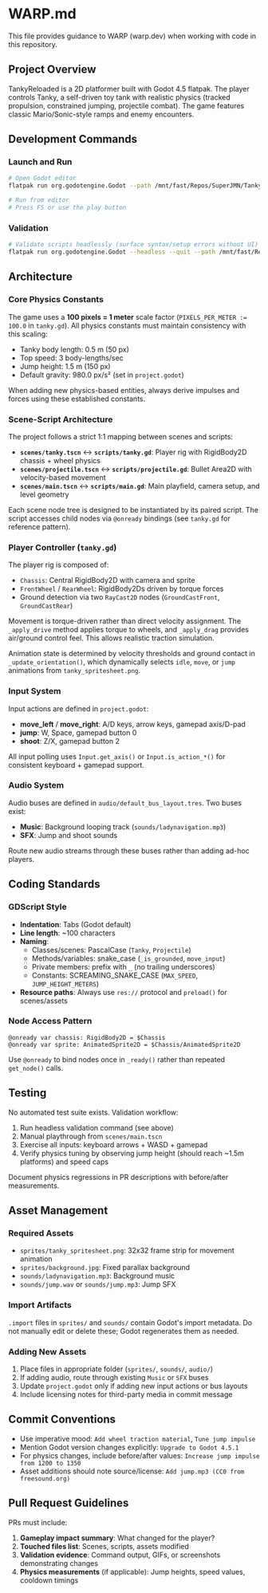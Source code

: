 # WARP.md

This file provides guidance to WARP (warp.dev) when working with code in this repository.

## Project Overview

TankyReloaded is a 2D platformer built with Godot 4.5 flatpak. The player controls Tanky, a self-driven toy tank with realistic physics (tracked propulsion, constrained jumping, projectile combat). The game features classic Mario/Sonic-style ramps and enemy encounters.

## Development Commands

### Launch and Run
```bash
# Open Godot editor
flatpak run org.godotengine.Godot --path /mnt/fast/Repos/SuperJMN/TankyReloaded

# Run from editor
# Press F5 or use the play button
```

### Validation
```bash
# Validate scripts headlessly (surface syntax/setup errors without UI)
flatpak run org.godotengine.Godot --headless --quit --path /mnt/fast/Repos/SuperJMN/TankyReloaded
```

## Architecture

### Core Physics Constants
The game uses a **100 pixels = 1 meter** scale factor (`PIXELS_PER_METER := 100.0` in `tanky.gd`). All physics constants must maintain consistency with this scaling:
- Tanky body length: 0.5 m (50 px)
- Top speed: 3 body-lengths/sec
- Jump height: 1.5 m (150 px)
- Default gravity: 980.0 px/s² (set in `project.godot`)

When adding new physics-based entities, always derive impulses and forces using these established constants.

### Scene-Script Architecture
The project follows a strict 1:1 mapping between scenes and scripts:
- **`scenes/tanky.tscn`** ↔ **`scripts/tanky.gd`**: Player rig with RigidBody2D chassis + wheel physics
- **`scenes/projectile.tscn`** ↔ **`scripts/projectile.gd`**: Bullet Area2D with velocity-based movement
- **`scenes/main.tscn`** ↔ **`scripts/main.gd`**: Main playfield, camera setup, and level geometry

Each scene node tree is designed to be instantiated by its paired script. The script accesses child nodes via `@onready` bindings (see `tanky.gd` for reference pattern).

### Player Controller (`tanky.gd`)
The player rig is composed of:
- `Chassis`: Central RigidBody2D with camera and sprite
- `FrontWheel` / `RearWheel`: RigidBody2Ds driven by torque forces
- Ground detection via two `RayCast2D` nodes (`GroundCastFront`, `GroundCastRear`)

Movement is torque-driven rather than direct velocity assignment. The `_apply_drive` method applies torque to wheels, and `_apply_drag` provides air/ground control feel. This allows realistic traction simulation.

Animation state is determined by velocity thresholds and ground contact in `_update_orientation()`, which dynamically selects `idle`, `move`, or `jump` animations from `tanky_spritesheet.png`.

### Input System
Input actions are defined in `project.godot`:
- **move_left** / **move_right**: A/D keys, arrow keys, gamepad axis/D-pad
- **jump**: W, Space, gamepad button 0
- **shoot**: Z/X, gamepad button 2

All input polling uses `Input.get_axis()` or `Input.is_action_*()` for consistent keyboard + gamepad support.

### Audio System
Audio buses are defined in `audio/default_bus_layout.tres`. Two buses exist:
- **Music**: Background looping track (`sounds/ladynavigation.mp3`)
- **SFX**: Jump and shoot sounds

Route new audio streams through these buses rather than adding ad-hoc players.

## Coding Standards

### GDScript Style
- **Indentation**: Tabs (Godot default)
- **Line length**: ~100 characters
- **Naming**:
  - Classes/scenes: PascalCase (`Tanky`, `Projectile`)
  - Methods/variables: snake_case (`_is_grounded`, `move_input`)
  - Private members: prefix with `_` (no trailing underscores)
  - Constants: SCREAMING_SNAKE_CASE (`MAX_SPEED`, `JUMP_HEIGHT_METERS`)
- **Resource paths**: Always use `res://` protocol and `preload()` for scenes/assets

### Node Access Pattern
```gdscript
@onready var chassis: RigidBody2D = $Chassis
@onready var sprite: AnimatedSprite2D = $Chassis/AnimatedSprite2D
```
Use `@onready` to bind nodes once in `_ready()` rather than repeated `get_node()` calls.

## Testing

No automated test suite exists. Validation workflow:
1. Run headless validation command (see above)
2. Manual playthrough from `scenes/main.tscn`
3. Exercise all inputs: keyboard arrows + WASD + gamepad
4. Verify physics tuning by observing jump height (should reach ~1.5m platforms) and speed caps

Document physics regressions in PR descriptions with before/after measurements.

## Asset Management

### Required Assets
- `sprites/tanky_spritesheet.png`: 32x32 frame strip for movement animation
- `sprites/background.jpg`: Fixed parallax background
- `sounds/ladynavigation.mp3`: Background music
- `sounds/jump.wav` or `sounds/jump.mp3`: Jump SFX

### Import Artifacts
`.import` files in `sprites/` and `sounds/` contain Godot's import metadata. Do not manually edit or delete these; Godot regenerates them as needed.

### Adding New Assets
1. Place files in appropriate folder (`sprites/`, `sounds/`, `audio/`)
2. If adding audio, route through existing `Music` or `SFX` buses
3. Update `project.godot` only if adding new input actions or bus layouts
4. Include licensing notes for third-party media in commit message

## Commit Conventions

- Use imperative mood: `Add wheel traction material`, `Tune jump impulse`
- Mention Godot version changes explicitly: `Upgrade to Godot 4.5.1`
- For physics changes, include before/after values: `Increase jump impulse from 1200 to 1350`
- Asset additions should note source/license: `Add jump.mp3 (CC0 from freesound.org)`

## Pull Request Guidelines

PRs must include:
1. **Gameplay impact summary**: What changed for the player?
2. **Touched files list**: Scenes, scripts, assets modified
3. **Validation evidence**: Command output, GIFs, or screenshots demonstrating changes
4. **Physics measurements** (if applicable): Jump heights, speed values, cooldown timings
